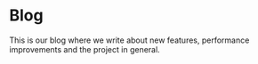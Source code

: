 # Blog

This is our blog where we write about new features, performance improvements
and the project in general.
